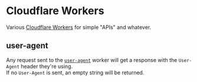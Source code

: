 # Cloudflare Workers
Various [Cloudflare Workers](https://workers.cloudflare.com/) for simple "APIs" and whatever.

## user-agent
Any request sent to the [`user-agent`](user-agent) worker will get a response with the `User-Agent` header they're using.  
If no `User-Agent` is sent, an empty string will be returned.